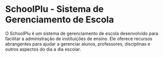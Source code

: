 # SchoolPlu - Sistema de Gerenciamento de Escola

O SchoolPlu é um sistema de gerenciamento de escola desenvolvido para facilitar a administração de instituições de ensino. Ele oferece recursos abrangentes para ajudar a gerenciar alunos, professores, disciplinas e outros aspectos do dia a dia escolar.

